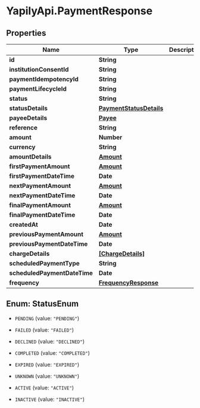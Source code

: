 # YapilyApi.PaymentResponse

## Properties
Name | Type | Description | Notes
------------ | ------------- | ------------- | -------------
**id** | **String** |  | [optional] 
**institutionConsentId** | **String** |  | [optional] 
**paymentIdempotencyId** | **String** |  | [optional] 
**paymentLifecycleId** | **String** |  | [optional] 
**status** | **String** |  | [optional] 
**statusDetails** | [**PaymentStatusDetails**](PaymentStatusDetails.md) |  | [optional] 
**payeeDetails** | [**Payee**](Payee.md) |  | [optional] 
**reference** | **String** |  | [optional] 
**amount** | **Number** |  | [optional] 
**currency** | **String** |  | [optional] 
**amountDetails** | [**Amount**](Amount.md) |  | [optional] 
**firstPaymentAmount** | [**Amount**](Amount.md) |  | [optional] 
**firstPaymentDateTime** | **Date** |  | [optional] 
**nextPaymentAmount** | [**Amount**](Amount.md) |  | [optional] 
**nextPaymentDateTime** | **Date** |  | [optional] 
**finalPaymentAmount** | [**Amount**](Amount.md) |  | [optional] 
**finalPaymentDateTime** | **Date** |  | [optional] 
**createdAt** | **Date** |  | [optional] 
**previousPaymentAmount** | [**Amount**](Amount.md) |  | [optional] 
**previousPaymentDateTime** | **Date** |  | [optional] 
**chargeDetails** | [**[ChargeDetails]**](ChargeDetails.md) |  | [optional] 
**scheduledPaymentType** | **String** |  | [optional] 
**scheduledPaymentDateTime** | **Date** |  | [optional] 
**frequency** | [**FrequencyResponse**](FrequencyResponse.md) |  | [optional] 


<a name="StatusEnum"></a>
## Enum: StatusEnum


* `PENDING` (value: `"PENDING"`)

* `FAILED` (value: `"FAILED"`)

* `DECLINED` (value: `"DECLINED"`)

* `COMPLETED` (value: `"COMPLETED"`)

* `EXPIRED` (value: `"EXPIRED"`)

* `UNKNOWN` (value: `"UNKNOWN"`)

* `ACTIVE` (value: `"ACTIVE"`)

* `INACTIVE` (value: `"INACTIVE"`)




